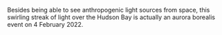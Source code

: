 Besides being able to see anthropogenic light sources from space, this swirling streak of light over the Hudson Bay is actually an aurora borealis event on 4 February 2022.